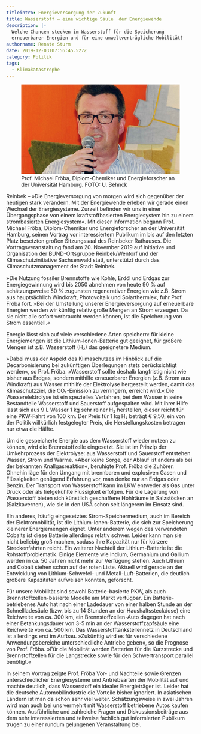 ```yaml
---
titleintro: Energieversorgung der Zukunft
title: Wasserstoff – eine wichtige Säule  der Energiewende
description: |-
  Welche Chancen stecken im Wasserstoff für die Speicherung 
  erneuerbarer Energien und für eine umweltverträgliche Mobilität?
authorname: Renate Sturm
date: 2019-12-03T07:56:45.527Z
category: Politik
tags:
  - Klimakatastrophe
---
```

<figure>
  <img src="/static/media/2019wasserstofffroeba.jpg">
  <figcaption>
Prof. Michael Fröba, Diplom-Chemiker und Energieforscher an der Universität Hamburg. FOTO: U. Behnck   
  </figcaption>
</figure>

Reinbek – »Die Energieversorgung von morgen wird sich gegenüber der heutigen stark verändern. Mit der Energiewende erleben wir gerade einen Wechsel der Energiesysteme. Zurzeit befinden wir uns in einer Übergangsphase von einem kraftstoffbasierten Energiesystem hin zu einem strombasierten Energiesystem«. Mit dieser Information begann Prof. Michael Fröba, Diplom-Chemiker und Energieforscher an der Universität Hamburg, seinen Vortrag vor interessiertem Publikum im bis auf den letzten Platz besetzten großen Sitzungssaal des Reinbeker Rathauses. Die Vortragsveranstaltung fand am 20. November 2019 auf Initiative und Organisation der BUND-Ortsgruppe Reinbek/Wentorf und der Klimaschutzinitiative Sachsenwald statt, unterstützt durch das Klimaschutzmanagement der Stadt Reinbek.

»Die Nutzung fossiler Brennstoffe wie Kohle, Erdöl und Erdgas zur Energiegewinnung wird bis 2050 abnehmen von heute 90 % auf schätzungsweise 50 % zugunsten regenerativer Energien wie z.B. Strom aus hauptsächlich Windkraft, Photovoltaik und Solarthermie«, fuhr Prof. Fröba fort. »Bei der Umstellung unserer Energieversorgung auf erneuerbare Energien werden wir künftig relativ große Mengen an Strom erzeugen. Da sie nicht alle sofort verbraucht werden können, ist die Speicherung von Strom essentiell.«

Energie lässt sich auf viele verschiedene Arten speichern: für kleine Energiemengen ist die Lithium-Ionen-Batterie gut geeignet, für größere Mengen ist z.B. Wasserstoff (H₂) das geeignetere Medium. 

»Dabei muss der Aspekt des Klimaschutzes im Hinblick auf die Decarbonisierung bei zukünftigen Überlegungen stets berücksichtigt werden«, so Prof. Fröba. »Wasserstoff sollte deshalb langfristig nicht wie bisher aus Erdgas, sondern mithilfe erneuerbarer Energien (z.B. Strom aus Windkraft) aus Wasser mithilfe der Elektrolyse hergestellt werden, damit das Klimaschutzziel, die CO₂-Emission zu verringern, erreicht wird.« Die Wasserelektrolyse ist ein spezielles Verfahren, bei dem Wasser in seine Bestandteile Wasserstoff und Sauerstoff aufgespalten wird. Mit ihrer Hilfe lässt sich aus 9 L Wasser 1 kg sehr reiner H₂ herstellen, dieser reicht für eine PKW-Fahrt von 100 km. Der Preis für 1 kg H₂ beträgt € 9,50, ein von der Politik willkürlich festgelegter Preis, die Herstellungskosten betragen nur etwa die Hälfte.

Um die gespeicherte Energie aus dem Wasserstoff wieder nutzen zu können, wird die Brennstoffzelle eingesetzt. Sie ist im Prinzip der Umkehrprozess der Elektrolyse: aus Wasserstoff und Sauerstoff entstehen Wasser, Strom und Wärme. »Aber keine Sorge, der Ablauf ist anders als bei der bekannten Knallgasreaktion«, beruhigte Prof. Fröba die Zuhörer. Ohnehin läge für den Umgang mit brennbaren und explosiven Gasen und Flüssigkeiten genügend Erfahrung vor, man denke nur an Erdgas oder Benzin. Der Transport von Wasserstoff kann im LKW entweder als Gas unter Druck oder als tiefgekühlte Flüssigkeit erfolgen. Für die Lagerung von Wasserstoff bieten sich künstlich geschaffene Hohlräume in Salzstöcken an (Salzkavernen), wie sie in den USA schon seit längerem im Einsatz sind.

Ein anderes, häufig eingesetztes Strom-Speichermedium, auch im Bereich der Elektromobilität, ist die Lithium-Ionen-Batterie, die sich zur Speicherung kleinerer Energiemengen eignet. Unter anderem wegen des verwendeten Cobalts ist diese Batterie allerdings relativ schwer. Leider kann man sie nicht beliebig groß machen, sodass ihre Kapazität nur für kürzere Streckenfahrten reicht. Ein weiterer Nachteil der Lithium-Batterie ist die Rohstoffproblematik. Einige Elemente wie Indium, Germanium und Gallium werden in ca. 50 Jahren nicht mehr zur Verfügung stehen. Auch Lithium und Cobalt stehen schon auf der roten Liste. Aktuell wird gerade an der Entwicklung von Lithium-Schwefel- und Metall-Luft-Batterien, die deutlich größere Kapazitäten aufweisen könnten, geforscht.

Für unsere Mobilität sind sowohl Batterie-basierte PKW, als auch Brennstoffzellen-basierte Modelle am Markt verfügbar. Ein Batterie-betriebenes Auto hat nach einer Ladedauer von einer halben Stunde an der Schnellladesäule (bzw. bis zu 14 Stunden an der Haushaltssteckdose) eine Reichweite von ca. 300 km, ein Brennstoffzellen-Auto dagegen hat nach einer Betankungsdauer von 3-5 min an der Wasserstoffzapfsäule eine Reichweite von ca. 500 km. Das Wasserstofftankstellennetz in Deutschland ist allerdings erst im Aufbau. »Zukünftig wird es für verschiedene Anwendungsbereiche unterschiedliche Antriebe geben«, so die Prognose von Prof. Fröba. »Für die Mobilität werden Batterien für die Kurzstrecke und Brennstoffzellen für die Langstrecke sowie für den Schwertransport parallel benötigt.«

In seinem Vortrag zeigte Prof. Fröba Vor- und Nachteile sowie Grenzen unterschiedlicher Energiesysteme und Antriebsarten der Mobilität auf und machte deutlich, dass Wasserstoff ein idealer Energieträger ist. Leider hat die deutsche Automobilindustrie die Vorteile bisher ignoriert. In asiatischen Ländern ist man da schon sehr viel weiter. Schätzungsweise in zwei Jahren wird man auch bei uns vermehrt mit Wasserstoff betriebene Autos kaufen können. Ausführliche und zahlreiche Fragen und Diskussionsbeiträge aus dem sehr interessierten und teilweise fachlich gut informierten Publikum trugen zu einer rundum gelungenen Veranstaltung bei.
